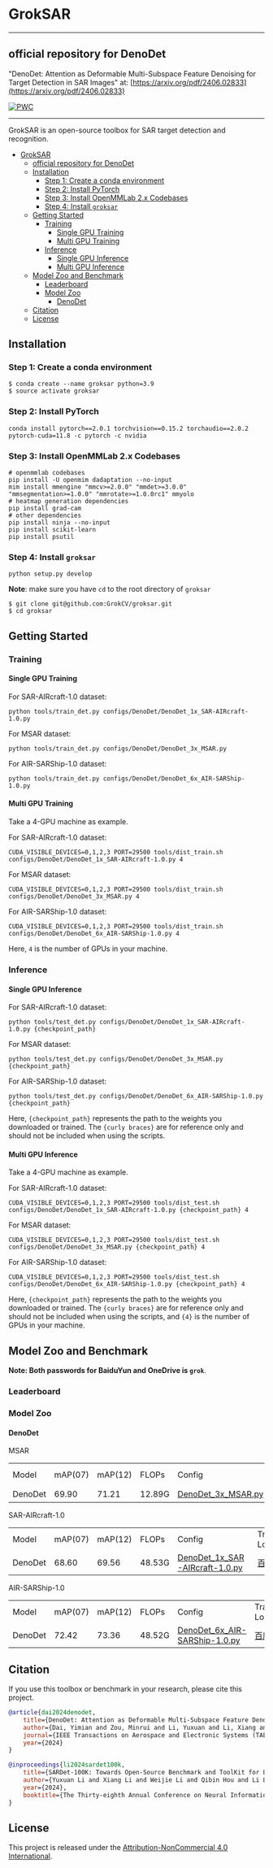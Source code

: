 # GrokSAR
___
## official repository for DenoDet
"DenoDet: Attention as Deformable Multi-Subspace Feature Denoising for Target Detection in SAR Images" at: [https://arxiv.org/pdf/2406.02833](https://arxiv.org/pdf/2406.02833)

[![PWC](https://img.shields.io/endpoint.svg?url=https://paperswithcode.com/badge/denodet-attention-as-deformable-multi/2d-object-detection-on-sardet-100k)](https://paperswithcode.com/sota/2d-object-detection-on-sardet-100k?p=denodet-attention-as-deformable-multi)
___

GrokSAR is an open-source toolbox for SAR target detection and recognition.

- [GrokSAR](#groksar)
  - [official repository for DenoDet](#official-repository-for-denodet)
  - [Installation](#installation)
    - [Step 1: Create a conda environment](#step-1-create-a-conda-environment)
    - [Step 2: Install PyTorch](#step-2-install-pytorch)
    - [Step 3: Install OpenMMLab 2.x Codebases](#step-3-install-openmmlab-2x-codebases)
    - [Step 4: Install `groksar`](#step-4-install-groksar)
  - [Getting Started](#getting-started)
    - [Training](#training)
      - [Single GPU Training](#single-gpu-training)
      - [Multi GPU Training](#multi-gpu-training)
    - [Inference](#inference)
      - [Single GPU Inference](#single-gpu-inference)
      - [Multi GPU Inference](#multi-gpu-inference)
  - [Model Zoo and Benchmark](#model-zoo-and-benchmark)
    - [Leaderboard](#leaderboard)
    - [Model Zoo](#model-zoo)
      - [DenoDet](#denodet)
  - [Citation](#citation)
  - [License](#license)


## Installation

### Step 1: Create a conda environment

```shell
$ conda create --name groksar python=3.9
$ source activate groksar
```

### Step 2: Install PyTorch

```shell
conda install pytorch==2.0.1 torchvision==0.15.2 torchaudio==2.0.2 pytorch-cuda=11.8 -c pytorch -c nvidia
```

### Step 3: Install OpenMMLab 2.x Codebases

```shell
# openmmlab codebases
pip install -U openmim dadaptation --no-input
mim install mmengine "mmcv>=2.0.0" "mmdet>=3.0.0" "mmsegmentation>=1.0.0" "mmrotate>=1.0.0rc1" mmyolo
# heatmap generation dependencies
pip install grad-cam
# other dependencies
pip install ninja --no-input
pip install scikit-learn
pip install psutil
```

### Step 4: Install `groksar`

```shell
python setup.py develop
```

**Note**: make sure you have `cd` to the root directory of `groksar`

```shell
$ git clone git@github.com:GrokCV/groksar.git
$ cd groksar
```

## Getting Started

### Training

#### Single GPU Training

For SAR-AIRcraft-1.0 dataset:

```shell
python tools/train_det.py configs/DenoDet/DenoDet_1x_SAR-AIRcraft-1.0.py
```

For MSAR dataset:

```shell
python tools/train_det.py configs/DenoDet/DenoDet_3x_MSAR.py
```

For AIR-SARShip-1.0 dataset:

```shell
python tools/train_det.py configs/DenoDet/DenoDet_6x_AIR-SARShip-1.0.py
```

#### Multi GPU Training 

Take a 4-GPU machine as example.

For SAR-AIRcraft-1.0 dataset:

```shell
CUDA_VISIBLE_DEVICES=0,1,2,3 PORT=29500 tools/dist_train.sh configs/DenoDet/DenoDet_1x_SAR-AIRcraft-1.0.py 4
```

For MSAR dataset:

```shell
CUDA_VISIBLE_DEVICES=0,1,2,3 PORT=29500 tools/dist_train.sh configs/DenoDet/DenoDet_3x_MSAR.py 4
```

For AIR-SARShip-1.0 dataset:

```shell
CUDA_VISIBLE_DEVICES=0,1,2,3 PORT=29500 tools/dist_train.sh configs/DenoDet/DenoDet_6x_AIR-SARShip-1.0.py 4
```
Here, `4` is the number of GPUs in your machine.

### Inference

#### Single GPU Inference

For SAR-AIRcraft-1.0 dataset:

```shell
python tools/test_det.py configs/DenoDet/DenoDet_1x_SAR-AIRcraft-1.0.py {checkpoint_path}
```

For MSAR dataset:

```shell
python tools/test_det.py configs/DenoDet/DenoDet_3x_MSAR.py {checkpoint_path}
```

For AIR-SARShip-1.0 dataset:

```shell
python tools/test_det.py configs/DenoDet/DenoDet_6x_AIR-SARShip-1.0.py {checkpoint_path}
```

Here, `{checkpoint_path}` represents the path to the weights you downloaded or trained. The `{curly braces}` are for reference only and should not be included when using the scripts.

#### Multi GPU Inference 

Take a 4-GPU machine as example.

For SAR-AIRcraft-1.0 dataset:

```shell
CUDA_VISIBLE_DEVICES=0,1,2,3 PORT=29500 tools/dist_test.sh configs/DenoDet/DenoDet_1x_SAR-AIRcraft-1.0.py {checkpoint_path} 4
```

For MSAR dataset:

```shell
CUDA_VISIBLE_DEVICES=0,1,2,3 PORT=29500 tools/dist_test.sh configs/DenoDet/DenoDet_3x_MSAR.py {checkpoint_path} 4
```

For AIR-SARShip-1.0 dataset:

```shell
CUDA_VISIBLE_DEVICES=0,1,2,3 PORT=29500 tools/dist_test.sh configs/DenoDet/DenoDet_6x_AIR-SARShip-1.0.py {checkpoint_path} 4
```

Here, `{checkpoint_path}` represents the path to the weights you downloaded or trained. The `{curly braces}` are for reference only and should not be included when using the scripts, and `{4}` is the number of GPUs in your machine.

## Model Zoo and Benchmark

**Note: Both passwords for BaiduYun and OneDrive is `grok`**.

### Leaderboard

### Model Zoo

#### DenoDet

MSAR
<table>
    <tr>
        <td>Model</td>
        <td>mAP(07)</td>
        <td>mAP(12)</td>
        <td>FLOPs</td>
        <td>Config</td>
        <td>Training Log</td>
        <td>Checkpoint</td>
    <tr>
    <tr>
        <td>DenoDet</td>
        <td>69.90</td>
        <td>71.21</td>
        <td>12.89G</td>
        <td ><a href="https://github.com/GrokCV/GrokSAR/blob/master/configs/DenoDet/DenoDet_3x_MSAR.py"> DenoDet_3x_MSAR.py </a>
        </td>
        <td colspan="2">
            <a href="https://pan.baidu.com/s/1JsLqIUr0_BA3Kh44USQ6gQ?pwd=jnfi"> 百度网盘 </a> | <a href="https://1drv.ms/f/s!AmElF7K4aY9p3EnDJlAc3Wmjq0V0?e=YVmI4y"> OneDirve </a>
        </td>
</table>

SAR-AIRcraft-1.0
<table>
    <tr>
        <td>Model</td>
        <td>mAP(07)</td>
        <td>mAP(12)</td>
        <td>FLOPs</td>
        <td>Config</td>
        <td>Training Log</td>
        <td>Checkpoint</td>
    <tr>
    <tr>
        <td>DenoDet</td>
        <td>68.60</td>
        <td>69.56</td>
        <td>48.53G</td>
        <td><a href="https://github.com/GrokCV/GrokSAR/blob/master/configs/DenoDet/DenoDet_1x_SAR-AIRcraft-1.0.py"> DenoDet_1x_SAR-AIRcraft-1.0.py </a></td>
        <td colspan="2">
            <a href="https://pan.baidu.com/s/19LfXFmSpHJAcLovvE9NE8A?pwd=vwz7"> 百度网盘 </a> | <a href="https://1drv.ms/f/s!AmElF7K4aY9p2BjA1okkWgTGqU0V?e=DQk0Ld"> OneDirve </a>
        </td>
</table>

AIR-SARShip-1.0
<table>
    <tr>
        <td>Model</td>
        <td>mAP(07)</td>
        <td>mAP(12)</td>
        <td>FLOPs</td>
        <td>Config</td>
        <td>Training Log</td>
        <td>Checkpoint</td>
    <tr>
    <tr>
        <td>DenoDet</td>
        <td>72.42</td>
        <td>73.36</td>
        <td>48.52G</td>
        <td><a href="https://github.com/GrokCV/GrokSAR/blob/master/configs/DenoDet/DenoDet_6x_AIR-SARShip-1.0.py"> DenoDet_6x_AIR-SARShip-1.0.py </a></td>
        <td colspan="2">
            <a href="https://pan.baidu.com/s/1lktF3yxp4PE1fDGWIx5OoA?pwd=w07n"> 百度网盘 </a> | <a href="https://1drv.ms/f/s!AmElF7K4aY9phG32rZfCEjAcP-qA?e=3fCH3f"> OneDirve </a>
        </td>
</table>

## Citation

If you use this toolbox or benchmark in your research, please cite this project.

```bibtex
@article{dai2024denodet,
	title={DenoDet: Attention as Deformable Multi-Subspace Feature Denoising for Target Detection in SAR Images},
	author={Dai, Yimian and Zou, Minrui and Li, Yuxuan and Li, Xiang and Ni, Kang and Yang, Jian},
	journal={IEEE Transactions on Aerospace and Electronic Systems (TAES)},
	year={2024}
}

@inproceedings{li2024sardet100k,
	title={SARDet-100K: Towards Open-Source Benchmark and ToolKit for Large-Scale SAR Object Detection}, 
	author={Yuxuan Li and Xiang Li and Weijie Li and Qibin Hou and Li Liu and Ming-Ming Cheng and Jian Yang},
	year={2024},
	booktitle={The Thirty-eighth Annual Conference on Neural Information Processing Systems (NeurIPS)},
}
```

## License

This project is released under the [Attribution-NonCommercial 4.0 International](LICENSE).